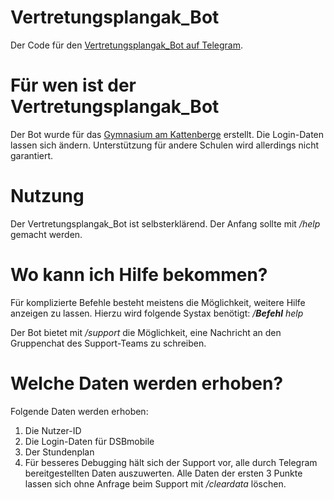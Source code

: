# Vertretungsplangak_Bot
Der Code für den [Vertretungsplangak_Bot auf Telegram](https://t.me/vertretungsplangak_bot).

# Für wen ist der Vertretungsplangak_Bot
Der Bot wurde für das [Gymnasium am Kattenberge](http://www.gak-buchholz.de/) erstellt. Die Login-Daten lassen sich ändern. Unterstützung für andere Schulen wird allerdings nicht garantiert.

# Nutzung
Der Vertretungsplangak_Bot ist selbsterklärend. Der Anfang sollte mit */help* gemacht werden.

# Wo kann ich Hilfe bekommen?
Für komplizierte Befehle besteht meistens die Möglichkeit, weitere Hilfe anzeigen zu lassen. Hierzu wird folgende Systax benötigt: */**Befehl** help*

Der Bot bietet mit */support* die Möglichkeit, eine Nachricht an den Gruppenchat des Support-Teams zu schreiben.

# Welche Daten werden erhoben?
Folgende Daten werden erhoben:
1.  Die Nutzer-ID
2.  Die Login-Daten für DSBmobile
3.  Der Stundenplan
4.  Für besseres Debugging hält sich der Support vor, alle durch Telegram bereitgestellten Daten auszuwerten.
Alle Daten der ersten 3 Punkte lassen sich ohne Anfrage beim Support mit */cleardata* löschen.
